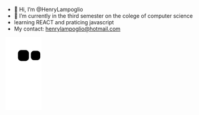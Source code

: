 - 👋 Hi, I’m @HenryLampoglio
- 🌱 I’m currently in the third semester on the colege of computer science 
- learning REACT and praticing javascript
- My contact: henrylampoglio@hotmail.com


![snake gif](https://github.com/HenryLampoglio/HenryLampoglio/blob/output/github-contribution-grid-snake.svg)
